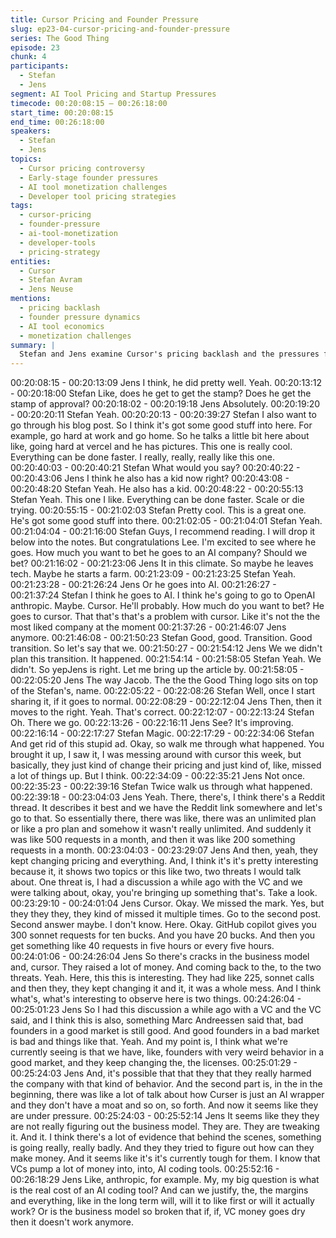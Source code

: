 ```yaml
---
title: Cursor Pricing and Founder Pressure
slug: ep23-04-cursor-pricing-and-founder-pressure
series: The Good Thing
episode: 23
chunk: 4
participants:
  - Stefan
  - Jens
segment: AI Tool Pricing and Startup Pressures
timecode: 00:20:08:15 – 00:26:18:00
start_time: 00:20:08:15
end_time: 00:26:18:00
speakers:
  - Stefan
  - Jens
topics:
  - Cursor pricing controversy
  - Early-stage founder pressures
  - AI tool monetization challenges
  - Developer tool pricing strategies
tags:
  - cursor-pricing
  - founder-pressure
  - ai-tool-monetization
  - developer-tools
  - pricing-strategy
entities:
  - Cursor
  - Stefan Avram
  - Jens Neuse
mentions:
  - pricing backlash
  - founder pressure dynamics
  - AI tool economics
  - monetization challenges
summary: |
  Stefan and Jens examine Cursor's pricing backlash and the pressures faced by early-stage founders when monetizing AI tools. They discuss the challenges of pricing developer tools and the balance between user expectations and business sustainability.
---
```



00:20:08:15 - 00:20:13:09
Jens
I think, he did pretty well. Yeah.
00:20:13:12 - 00:20:18:00
Stefan
Like, does he get to get the stamp? Does he get the stamp of approval?
00:20:18:02 - 00:20:19:18
Jens
Absolutely.
00:20:19:20 - 00:20:20:11
Stefan
Yeah.
00:20:20:13 - 00:20:39:27
Stefan
I also want to go through his blog post. So I think it's got some good stuff into here. For
example, go hard at work and go home. So he talks a little bit here about like, going hard at
vercel and he has pictures. This one is really cool. Everything can be done faster. I really, really,
really like this one.
00:20:40:03 - 00:20:40:21
Stefan
What would you say?
00:20:40:22 - 00:20:43:06
Jens
I think he also has a kid now right?
00:20:43:08 - 00:20:48:20
Stefan
Yeah. He also has a kid.
00:20:48:22 - 00:20:55:13
Stefan
Yeah. This one I like. Everything can be done faster. Scale or die trying.
00:20:55:15 - 00:21:02:03
Stefan
Pretty cool. This is a great one. He's got some good stuff into there.
00:21:02:05 - 00:21:04:01
Stefan
Yeah.
00:21:04:04 - 00:21:16:00
Stefan
Guys, I recommend reading. I will drop it below into the notes. But congratulations Lee. I'm
excited to see where he goes. How much you want to bet he goes to an AI company? Should
we bet?
00:21:16:02 - 00:21:23:06
Jens
It in this climate. So maybe he leaves tech. Maybe he starts a farm.
00:21:23:09 - 00:21:23:25
Stefan
Yeah.
00:21:23:28 - 00:21:26:24
Jens
Or he goes into AI.
00:21:26:27 - 00:21:37:24
Stefan
I think he goes to AI. I think he's going to go to OpenAI anthropic. Maybe. Cursor. He'll probably.
How much do you want to bet? He goes to cursor.
That that's that's a problem with cursor. Like it's not the the most liked company at the moment
00:21:37:26 - 00:21:46:07
Jens
anymore.
00:21:46:08 - 00:21:50:23
Stefan
Good, good. Transition. Good transition. So let's say that we.
00:21:50:27 - 00:21:54:12
Jens
We we didn't plan this transition. It happened.
00:21:54:14 - 00:21:58:05
Stefan
Yeah. We didn't. So yepJens is right. Let me bring up the article by.
00:21:58:05 - 00:22:05:20
Jens
The way Jacob. The the the Good Thing logo sits on top of the Stefan's, name.
00:22:05:22 - 00:22:08:26
Stefan
Well, once I start sharing it, if it goes to normal.
00:22:08:29 - 00:22:12:04
Jens
Then, then it moves to the right. Yeah. That's correct.
00:22:12:07 - 00:22:13:24
Stefan
Oh. There we go.
00:22:13:26 - 00:22:16:11
Jens
See? It's improving.
00:22:16:14 - 00:22:17:27
Stefan
Magic.
00:22:17:29 - 00:22:34:06
Stefan
And get rid of this stupid ad. Okay, so walk me through what happened. You brought it up, I saw
it, I was messing around with cursor this week, but basically, they just kind of change their
pricing and just kind of, like, missed a lot of things up. But I think.
00:22:34:09 - 00:22:35:21
Jens
Not once.
00:22:35:23 - 00:22:39:16
Stefan
Twice walk us through what happened.
00:22:39:18 - 00:23:04:03
Jens
Yeah. There, there's, I think there's a Reddit thread. It describes it best and we have the Reddit
link somewhere and let's go to that. So essentially there, there was like, there was an unlimited
plan or like a pro plan and somehow it wasn't really unlimited. And suddenly it was like 500
requests in a month, and then it was like 200 something requests in a month.
00:23:04:03 - 00:23:29:07
Jens
And then, yeah, they kept changing pricing and everything. And, I think it's it's pretty interesting
because it, it shows two topics or this like two, two threats I would talk about. One threat is, I
had a discussion a while ago with the VC and we were talking about, okay, you're bringing up
something that's. Take a look.
00:23:29:10 - 00:24:01:04
Jens
Cursor. Okay. We missed the mark. Yes, but they they they, they kind of missed it multiple times.
Go to the second post. Second answer maybe. I don't know. Here. Okay. GitHub copilot gives
you 300 sonnet requests for ten bucks. And you have 20 bucks. And then you get something
like 40 requests in five hours or every five hours.
00:24:01:06 - 00:24:26:04
Jens
So there's cracks in the business model and, cursor. They raised a lot of money. And coming
back to the, to the two threats. Yeah. Here, this this is interesting. They had like 225, sonnet
calls and then they, they kept changing it and it, it was a whole mess. And I think what's, what's
interesting to observe here is two things.
00:24:26:04 - 00:25:01:23
Jens
So I had this discussion a while ago with a VC and the VC said, and I think this is also,
something Marc Andreessen said that, bad founders in a good market is still good. And good
founders in a bad market is bad and things like that. Yeah. And my point is, I think what we're
currently seeing is that we have, like, founders with very weird behavior in a good market, and
they keep changing the, the licenses.
00:25:01:29 - 00:25:24:03
Jens
And, it's possible that that they that they really harmed the company with that kind of behavior.
And the second part is, in the in the beginning, there was like a lot of talk about how Curser is
just an AI wrapper and they don't have a moat and so on, so forth. And now it seems like they
are under pressure.
00:25:24:03 - 00:25:52:14
Jens
It seems like they they are not really figuring out the business model. They are. They are
tweaking it. And it. I think there's a lot of evidence that behind the scenes, something is going
really, really badly. And they they tried to figure out how can they make money. And it seems like
it's it's currently tough for them. I know that VCs pump a lot of money into, into, AI coding tools.
00:25:52:16 - 00:26:18:29
Jens
Like, anthropic, for example. My, my big question is what is the real cost of an AI coding tool?
And can we justify, the, the margins and everything, like in the long term will, will it to like first or
will it actually work? Or is the business model so broken that if, if, VC money goes dry then it
doesn't work anymore.